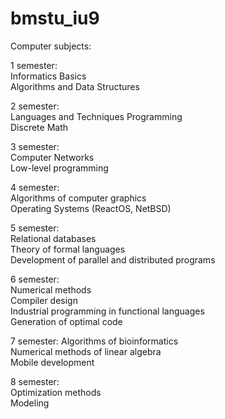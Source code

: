 # bmstu_iu9

Computer subjects:

1 semester:  
  Informatics Basics  
  Algorithms and Data Structures  
  
2 semester:  
  Languages and Techniques Programming  
  Discrete Math  
    
3 semester:  
    Computer Networks  
    Low-level programming  
    
4 semester:  
  Algorithms of computer graphics  
  Operating Systems (ReactOS, NetBSD)  
    
5 semester:  
  Relational databases  
  Theory of formal languages  
  Development of parallel and distributed programs  
    
6 semester:  
  Numerical methods  
  Compiler design  
  Industrial programming in functional languages  
  Generation of optimal code  
    
7 semester:
  Algorithms of bioinformatics  
  Numerical methods of linear algebra  
  Mobile development  
    
8 semester:  
  Optimization methods  
  Modeling  
